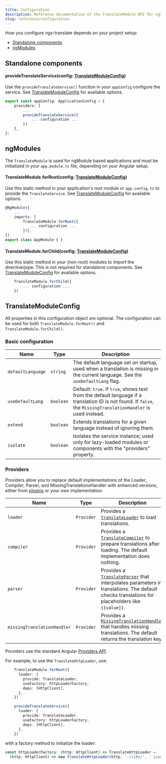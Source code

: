 ```yaml
---
title: Configuration
description: Reference documentation of the TranslateModule API for ngx-translate.
slug: reference/configuration
---
```


How you configure ngx-translate depends on your project setup:

- [Standalone components](#standalone-components)
- [ngModules](#ngmodules)

## Standalone components 


#### provideTranslateService(config: [TranslateModuleConfig](#translatemoduleconfig))

Use the `provideTranslateService()` function in your `appConfig`
configure the service. See [TranslateModuleConfig](#translatemoduleconfig) for available options.

~~~ts title="app.config.ts"
export const appConfig: ApplicationConfig = {
    providers: [
        ...
        provideTranslateService({
            ... configuration ...
        })
    ],
};
~~~


## ngModules

The `TranslateModule` is used for ngModule based applications and must be initialized in your `app.module.ts`
file, depending on your Angular setup.

#### TranslateModule.forRoot(config: [TranslateModuleConfig](#translatemoduleconfig))

Use this static method in your application's root module or `app.config.ts` to
provide the `TranslateService`. See [TranslateModuleConfig](#translatemoduleconfig) for available options.

~~~ts title="app.module.ts"
@NgModule({ 
    ...
    imports: [
        TranslateModule.forRoot({
           ... configuration ...
        })],
})
export class AppModule { }
~~~

#### TranslateModule.forChild(config: [TranslateModuleConfig](#translatemoduleconfig))

Use this static method in your (non-root) modules to import the directive/pipe.
This is not required for standalone components. See [TranslateModuleConfig](#translatemoduleconfig) for available options.

~~~ts title="sub.module.ts"
    TranslateModule.forChild({
        ... configuration ...
    })
~~~


## TranslateModuleConfig

All properties in this configuration object are optional. The configuration
can be used for both `TranslateModule.forRoot()` and `TranslateModule.forChild()`.

### Basic configuration

| Name               | Type      | Description                                                                                                                                                                      |
|--------------------|-----------|----------------------------------------------------------------------------------------------------------------------------------------------------------------------------------|
| `defaultLanguage`   | `string`  | The default language set on startup, used when a translation is missing in the current language. See the `useDefaultLang` flag.                                                  |
| `useDefaultLang`    | `boolean` | Default: `true`. If `true`, shows text from the default language if a translation ID is not found. If `false`, the `MissingTranslationHandler` is used instead.                  |
| `extend`            | `boolean` | Extends translations for a given language instead of ignoring them.                                                                                                              |
| `isolate`           | `boolean` | Isolates the service instance; used only for lazy-loaded modules or components with the "providers" property.                                                                     |

### Providers

Providers allow you to replace default implementations of the Loader, Compiler,
Parser, and MissingTranslationsHandler with enhanced versions, either from
[plugins](/resources/plugins/) or your own implementation.

| Name                        | Type      | Description                                                                                                                                                                      |
|-----------------------------|-----------|----------------------------------------------------------------------------------------------------------------------------------------------------------------------------------|
| `loader`                    | `Provider`| Provides a [`TranslateLoader`](/reference/translate-loader-api/) to load translations.                                                                                             |
| `compiler`                  | `Provider`| Provides a [`TranslateCompiler`](/reference/translate-compiler-api/) to prepare translations after loading. The default implementation does nothing.                               |
| `parser`                    | `Provider`| Provides a [`TranslateParser`](/reference/translate-parser-api/) that interpolates parameters in translations. The default checks translations for placeholders like `{{value}}`.   |
| `missingTranslationHandler` | `Provider`| Provides a [`MissingTranslationHandler`](/reference/missing-translation-handler-api/) that handles missing translations. The default returns the translation key.                   |

Providers use the standard Angular [Providers API](https://angular.dev/guide/di/dependency-injection-providers).

For example, to use the `TranslateHttpLoader`, use:

~~~ts title="app.component.ts"
    TranslateModule.forRoot({
      loader: {
        provide: TranslateLoader,
        useFactory: httpLoaderFactory,
        deps: [HttpClient],
      },
    })
~~~

~~~ts title="app.config.ts"
    provideTranslateService({
      loader: {
        provide: TranslateLoader,
        useFactory: httpLoaderFactory,
        deps: [HttpClient],
      },
    })
~~~

with a factory method to initialize the loader:

~~~ts
const httpLoaderFactory: (http: HttpClient) => TranslateHttpLoader = 
  (http: HttpClient) => new TranslateHttpLoader(http, './i18n/', '.json');
~~~
